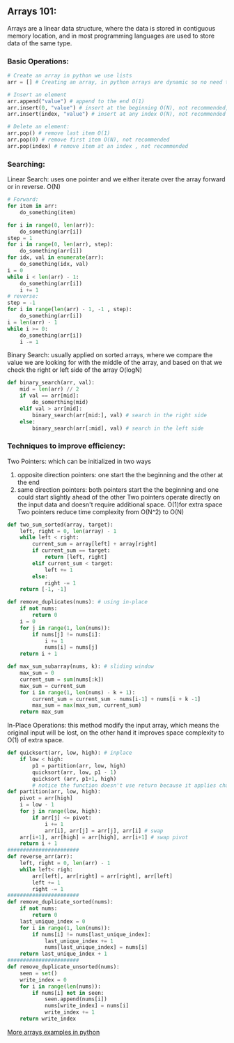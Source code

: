 ## Arrays 101:
Arrays are a linear data structure, where the data is stored in contiguous memory location, and in most programming languages are used to store data of the same type.


### Basic Operations:
```python
# Create an array in python we use lists
arr = [] # Creating an array, in python arrays are dynamic so no need to specify the length

# Insert an element
arr.append("value") # append to the end O(1)
arr.insert(0, "value") # insert at the beginning O(N), not recommended, because this will shift all the values in the array to the right
arr.insert(index, "value") # insert at any index O(N), not recommended

# Delete an element:
arr.pop() # remove last item O(1)
arr.pop(0) # remove first item O(N), not recommended
arr.pop(index) # remove item at an index , not recommended
```
### Searching:
Linear Search: uses one pointer and we either iterate over the array forward or in reverse. O(N)
```python
# Forward:
for item in arr:
    do_something(item)

for i in range(0, len(arr)):
    do_something(arr[i])
step = 1
for i in range(0, len(arr), step):
    do_something(arr[i])
for idx, val in enumerate(arr):
    do_something(idx, val)
i = 0
while i < len(arr) - 1:
    do_something(arr[i])
    i += 1
# reverse:
step = -1
for i in range(len(arr) - 1, -1 , step):
    do_something(arr[i])
i = len(arr) - 1
while i >= 0:
    do_something(arr[i])
    i -= 1
```
Binary Search: usually applied on sorted arrays, where we compare the value we are looking for with the middle of the array, and based on that we check the right or left side of the array O(logN)

```python
def binary_search(arr, val):
    mid = len(arr) // 2
    if val == arr[mid]:
        do_somerthing(mid)
    elif val > arr[mid]:
        binary_search(arr[mid:], val) # search in the right side
    else:
        binary_search(arr[:mid], val) # search in the left side

```
### Techniques to improve efficiency:
Two Pointers: which can be initialized in two ways
1. opposite direction pointers: one start the the beginning and the other at the end
2. same direction pointers: both pointers start the the beginning and one could start slightly ahead of the other
Two pointers operate directly on the input data and doesn't require additional space. O(1)for extra space
Two pointers reduce time complexity from O(N^2) to O(N)
```python
def two_sum_sorted(array, target):
    left, right = 0, len(array) - 1
    while left < right:
        current_sum = array[left] + array[right]
        if current_sum == target:
            return [left, right]
        elif current_sum < target:
            left += 1
        else:
            right -= 1
    return [-1, -1]

def remove_duplicates(nums): # using in-place
    if not nums:
        return 0
    i = 0
    for j in range(1, len(nums)):
        if nums[j] != nums[i]:
            i += 1
            nums[i] = nums[j]
    return i + 1

def max_sum_subarray(nums, k): # sliding window
    max_sum = 0
    current_sum = sum(nums[:k])
    max_sum = current_sum
    for i in range(1, len(nums) - k + 1):
        current_sum = current_sum - nums[i-1] + nums[i + k -1]
        max_sum = max(max_sum, current_sum)
    return max_sum
```
In-Place Operations: this method modify the input array, which means the original input will be lost, on the other hand it improves space complexity to O(1) of extra space.
```python
def quicksort(arr, low, high): # inplace
    if low < high:
        p1 = partition(arr, low, high)
        quicksort(arr, low, p1 - 1)
        quicksort (arr, p1+1, high)
        # notice the function doesn't use return because it applies changes on the array itself
def partition(arr, low, high):
    pivot = arr[high]
    i = low - 1
    for j in range(low, high):
        if arr[j] <= pivot:
            i += 1
            arr[i], arr[j] = arr[j], arr[i] # swap
    arr[i+1], arr[high] = arr[high], arr[i+1] # swap pivot
    return i + 1
#######################
def reverse_arr(arr):
    left, right = 0, len(arr) - 1
    while left< righ:
        arr[left], arr[right] = arr[right], arr[left]
        left += 1
        right -= 1
#######################
def remove_duplicate_sorted(nums):
    if not nums:
        return 0
    last_unique_index = 0
    for i in range(1, len(nums)):
        if nums[i] != nums[last_unique_index]:
            last_unique_index += 1
            nums[last_unique_index] = nums[i]
    return last_unique_index + 1
#######################
def remove_duplicate_unsorted(nums):
    seen = set()
    write_index = 0
    for i in range(len(nums)):
        if nums[i] not in seen:
            seen.append(nums[i])
            nums[write_index] = nums[i]
            write_index += 1
    return write_index
```

[More arrays examples in python](arrays.py)
